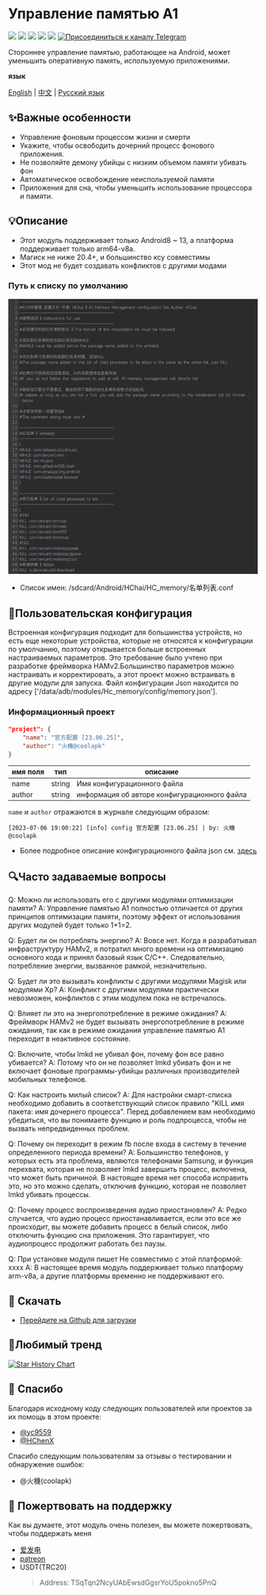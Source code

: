# Управление памятью A1

[![](https://img.shields.io/badge/-C-black?logo=c&style=flat-square&logoColor=ffffff)](http://cppmicroservices.org/)
[![](https://img.shields.io/badge/-C++-808080?logo=c%2B%2B&style=flat-square&logoColor=ffffff)](http://cppmicroservices.org/)
[![](https://img.shields.io/badge/-Bash-ae9a5a?style=flat-square&logo=shell&logoColor=ffffff)](https://www.python.org/)
![](https://img.shields.io/badge/Android%208~13-Support-зеленый)
![](https://img.shields.io/badge/arm64--v8a-Support-green)
[![Присоединиться к каналу Telegram](https://img.shields.io/badge/Join%20group-Telegram-brightgreen.svg)](https://t.me/HCha1234)

Стороннее управление памятью, работающее на Android, может уменьшить оперативную память, используемую приложениями.

**язык**

[English](README.md) | [中文](README-zh.md) | [Русский язык](README-ru.md)

## ✨Важные особенности
- Управление фоновым процессом жизни и смерти
- Укажите, чтобы освободить дочерний процесс фонового приложения.
- Не позволяйте демону убийцы с низким объемом памяти убивать фон
- Автоматическое освобождение неиспользуемой памяти
- Приложения для сна, чтобы уменьшить использование процессора и памяти.

## 💡Описание
- Этот модуль поддерживает только Android8 ~ 13, а платформа поддерживает только arm64-v8a.
- Магиск не ниже 20.4+, и большинство ксу совместимы
- Этот мод не будет создавать конфликтов с другими модами

### Путь к списку по умолчанию
![列表图片](image/list.jpg)
- Список имен: /sdcard/Android/HChai/HC_memory/名单列表.conf

## 📝Пользовательская конфигурация
Встроенная конфигурация подходит для большинства устройств, но есть еще некоторые устройства, которые не относятся к конфигурации по умолчанию, поэтому открывается больше встроенных настраиваемых параметров. Это требование было учтено при разработке фреймворка HAMv2.Большинство параметров можно настраивать и корректировать, а этот проект можно встраивать в другие модули для запуска. Файл конфигурации Json находится по адресу ['/data/adb/modules/Hc_memory/config/memory.json'].

### Информационный проект
```json
"project": {
    "name": "官方配置 [23.06.25]",
    "author": "火機@coolapk"
}
```

| имя поля | тип    | описание                                     |
| -------- | ------ | -------------------------------------------- |
| name     | string | Имя конфигурационного файла                  |
| author   | string | информация об авторе конфигурационного файла |

`name` и `author` отражаются в журнале следующим образом:
```
[2023-07-06 19:00:22] [info] config 官方配置 [23.06.25] | by: 火機@coolapk
```

- Более подробное описание конфигурационного файла json см. [здесь](config/JSON-CONFIG-ru.md)

## 🔍Часто задаваемые вопросы

Q: Можно ли использовать его с другими модулями оптимизации памяти?
A: Управление памятью A1 полностью отличается от других принципов оптимизации памяти, поэтому эффект от использования других модулей будет только 1+1=2.

Q: Будет ли он потреблять энергию?
A: Вовсе нет. Когда я разрабатывал инфраструктуру HAMv2, я потратил много времени на оптимизацию основного кода и принял базовый язык C/C++. Следовательно, потребление энергии, вызванное рамкой, незначительно.

Q: Будет ли это вызывать конфликты с другими модулями Magisk или модулями Xp?
A: Конфликт с другими модулями практически невозможен, конфликтов с этим модулем пока не встречалось.

Q: Влияет ли это на энергопотребление в режиме ожидания?
A: Фреймворк HAMv2 не будет вызывать энергопотребление в режиме ожидания, так как в режиме ожидания управление памятью A1 переходит в неактивное состояние.

Q: Включите, чтобы lmkd не убивал фон, почему фон все равно убивается?
A: Потому что он не позволяет lmkd убивать фон и не включает фоновые программы-убийцы различных производителей мобильных телефонов.

Q: Как настроить милый список?
A: Для настройки смарт-списка необходимо добавить в соответствующий список правило "KILL имя пакета: имя дочернего процесса". Перед добавлением вам необходимо убедиться, что вы понимаете функцию и роль подпроцесса, чтобы не вызвать непредвиденных проблем.

Q: Почему он переходит в режим fb после входа в систему в течение определенного периода времени?
A: Большинство телефонов, у которых есть эта проблема, являются телефонами Samsung, и функция перехвата, которая не позволяет lmkd завершить процесс, включена, что может быть причиной. В настоящее время нет способа исправить это, но это можно сделать, отключив функцию, которая не позволяет lmkd убивать процессы.

Q: Почему процесс воспроизведения аудио приостановлен?
A: Редко случается, что аудио процесс приостанавливается, если это все же происходит, вы можете добавить процесс в белый список, либо отключить функцию сна приложения. Это гарантирует, что аудиопроцесс продолжит работать без паузы.

Q: При установке модуля пишет Не совместимо с этой платформой: xxxx
A: В настоящее время модуль поддерживает только платформу arm-v8a, а другие платформы временно не поддерживают его.

## 🚀 Скачать
- [Перейдите на Github для загрузки](https://github.com/OneB1ank/A1Memory/releases)

## 🌟Любимый тренд

<a href="https://star-history.com/#OneB1ank/A1Memory&Timeline">
  <picture>
    <source media="(prefers-color-scheme: dark)" srcset="https://api.star-history.com/svg?repos=OneB1ank/A1Memory&type=Timeline&theme=dark" />
    <source media="(prefers-color-scheme: light)" srcset="https://api.star-history.com/svg?repos=OneB1ank/A1Memory&type=Timeline" />
    <img alt="Star History Chart" src="https://api.star-history.com/svg?repos=OneB1ank/A1Memory&type=Timeline" />
  </picture>
</a>

## 🙏 Спасибо

Благодаря исходному коду следующих пользователей или проектов за их помощь в этом проекте:
- [@yc9559](https://github.com/yc9559)
- [@HChenX](https://github.com/HChenX)

Спасибо следующим пользователям за отзывы о тестировании и обнаружение ошибок:
- @火機(coolapk)

## 🎉 Пожертвовать на поддержку
Как вы думаете, этот модуль очень полезен, вы можете пожертвовать, чтобы поддержать меня
- [爱发电](https://afdian.net/a/HCha1)
- [patreon](https://patreon.com/A1memory)
- USDT(TRC20)
  > Address: TSqTqn2NcyUAbEwsdGgsrYoU5pokno5PnQ
